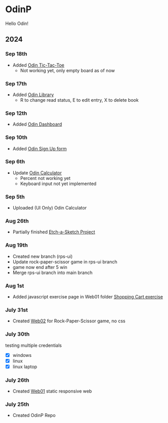 # OdinP
Hello Odin!

## 2024

### Sep 18th 
- Added [Odin Tic-Tac-Toe](https://kileo123.github.io/OdinP/Web03/ttt.html)
  - Not working yet, only empty board as of now
### Sep 17th 
- Added [Odin Library](https://kileo123.github.io/OdinP/Web03/library.html)
  - R to change read status, E to edit entry, X to delete book
### Sep 12th
- Added [Odin Dashboard](https://kileo123.github.io/OdinP/Web03/dashboard.html)
### Sep 10th
- Added [Odin Sign Up form](https://kileo123.github.io/OdinP/Web03/signup.html)
### Sep 6th
- Update [Odin Calculator](https://kileo123.github.io/OdinP/Web02/calc.html)
  - Percent not working yet
  - Keyboard input not yet implemented
### Sep 5th
- Uploaded (UI Only) Odin Calculator
### Aug 26th
- Partially finished [Etch-a-Sketch Project](https://kileo123.github.io/OdinP/Web02/eas.html)
### Aug 19th
- Created new branch (rps-ui) 
- Update rock-paper-scissor game in rps-ui branch 
- game now end after 5 win
- Merge rps-ui branch into main branch
### Aug 1st
- Added javascript exercise page in Web01 folder [Shopping Cart exercise](https://kileo123.github.io/OdinP/Web01/idx3.html)
### July 31st
- Created [Web02](https://kileo123.github.io/OdinP/Web02/) for Rock-Paper-Scissor game, no css
### July 30th
testing multiple credentials
- [x] windows
- [x] linux
- [x] linux laptop
### July 26th
- Created [Web01](https://kileo123.github.io/OdinP/Web01/) static responsive web
### July 25th
- Created OdinP Repo



